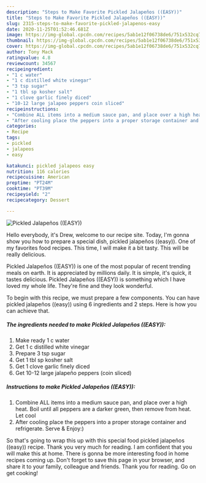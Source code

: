 ```yaml
---
description: "Steps to Make Favorite Pickled Jalapeños ((EASY))"
title: "Steps to Make Favorite Pickled Jalapeños ((EASY))"
slug: 2315-steps-to-make-favorite-pickled-jalapenos-easy
date: 2020-11-25T01:52:46.681Z
image: https://img-global.cpcdn.com/recipes/5ab1e12f06738de6/751x532cq70/pickled-jalapenos-easy-recipe-main-photo.jpg
thumbnail: https://img-global.cpcdn.com/recipes/5ab1e12f06738de6/751x532cq70/pickled-jalapenos-easy-recipe-main-photo.jpg
cover: https://img-global.cpcdn.com/recipes/5ab1e12f06738de6/751x532cq70/pickled-jalapenos-easy-recipe-main-photo.jpg
author: Tony Mack
ratingvalue: 4.8
reviewcount: 34567
recipeingredient:
- "1 c water"
- "1 c distilled white vinegar"
- "3 tsp sugar"
- "1 tbl sp kosher salt"
- "1 clove garlic finely diced"
- "10-12 large jalapeo peppers coin sliced"
recipeinstructions:
- "Combine ALL items into a medium sauce pan, and place over a high heat. Boil until all peppers are a darker green, then remove from heat. Let cool"
- "After cooling place the peppers into a proper storage container and refrigerate. Serve &amp; Enjoy:)"
categories:
- Recipe
tags:
- pickled
- jalapeos
- easy

katakunci: pickled jalapeos easy 
nutrition: 116 calories
recipecuisine: American
preptime: "PT24M"
cooktime: "PT39M"
recipeyield: "2"
recipecategory: Dessert

---
```



![Pickled Jalapeños ((EASY))](https://img-global.cpcdn.com/recipes/5ab1e12f06738de6/751x532cq70/pickled-jalapenos-easy-recipe-main-photo.jpg)

Hello everybody, it's Drew, welcome to our recipe site. Today, I'm gonna show you how to prepare a special dish, pickled jalapeños ((easy)). One of my favorites food recipes. This time, I will make it a bit tasty. This will be really delicious.



Pickled Jalapeños ((EASY)) is one of the most popular of recent trending meals on earth. It is appreciated by millions daily. It is simple, it's quick, it tastes delicious. Pickled Jalapeños ((EASY)) is something which I have loved my whole life. They're fine and they look wonderful.


To begin with this recipe, we must prepare a few components. You can have pickled jalapeños ((easy)) using 6 ingredients and 2 steps. Here is how you can achieve that.

<!--inarticleads1-->

##### The ingredients needed to make Pickled Jalapeños ((EASY)):

1. Make ready 1 c water
1. Get 1 c distilled white vinegar
1. Prepare 3 tsp sugar
1. Get 1 tbl sp kosher salt
1. Get 1 clove garlic finely diced
1. Get 10-12 large jalapeño peppers (coin sliced)




<!--inarticleads2-->

##### Instructions to make Pickled Jalapeños ((EASY)):

1. Combine ALL items into a medium sauce pan, and place over a high heat. Boil until all peppers are a darker green, then remove from heat. Let cool
1. After cooling place the peppers into a proper storage container and refrigerate. Serve &amp; Enjoy:)




So that's going to wrap this up with this special food pickled jalapeños ((easy)) recipe. Thank you very much for reading. I am confident that you will make this at home. There is gonna be more interesting food in home recipes coming up. Don't forget to save this page in your browser, and share it to your family, colleague and friends. Thank you for reading. Go on get cooking!
